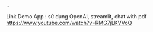 ..

Link Demo App : sử dụng OpenAI, streamlit, chat with pdf
https://www.youtube.com/watch?v=RMG7jLKVVoQ

